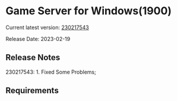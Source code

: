 Game Server for Windows(1900)
===============
Current latest version: [230217543](https://github.com/amusegame/v1900/releases/download/230217543/v1900-230217543.github.7z)

Release Date: 2023-02-19

Release Notes
-----------------------------------
230217543:
	1. Fixed Some Problems; 


Requirements
-----------------------------------
